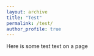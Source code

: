 ```yaml
---
layout: archive
title: "Test"
permalink: /test/
author_profile: true
---
```


<p>Here is some test text on a page</p>